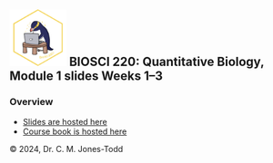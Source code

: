 ## <img src="https://github.com/BIOSCI220/hoiho/blob/main/hoiho_hex.png?raw=true" width="100" height="100"> BIOSCI 220: Quantitative Biology, Module 1 slides Weeks 1–3

### Overview

+ [Slides are hosted here](https://biosci220.github.io/slides/)
+ [Course book is hosted here](https://biosci220.github.io/BIOSCI220/)
 

© 2024, Dr. C. M. Jones-Todd